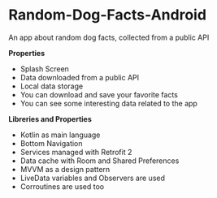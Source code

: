 # Random-Dog-Facts-Android
An app about random dog facts, collected from a public API


<b>Properties</b>
- Splash Screen
- Data downloaded from a public API
- Local data storage
- You can download and save your favorite facts
- You can see some interesting data related to the app

<b>Libreries and Properties</b>

- Kotlin as main language
- Bottom Navigation
- Services managed with Retrofit 2
- Data cache with Room and Shared Preferences
- MVVM as a design pattern
- LiveData variables and Observers are used
- Corroutines are used too
